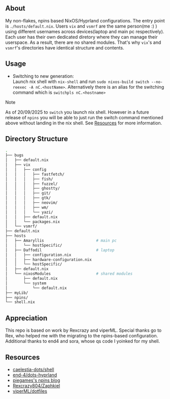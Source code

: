 ## About
My non-flakes, npins based NixOS/Hyprland configurations. The entry point is `./hosts/default.nix`. Users `vix` and `vsmrf` are the same person(me :) ) using different usernames across devices(laptop and main pc respectively). Each user has their own dedicated diretory where they can manage their userspace. As a result, there are no shared modules. That's why `vix`'s and `vsmrf`'s directories have identical structure and contents.
## Usage
- Switching to new generation:\
Launch nix shell with `nix-shell` and run `sudo nixos-build switch --no-reexec -A nC.<hostName>`. Alternatively there is an alias for the switching command which is `switchpls nC.<hostname>`
> [!NOTE]
As of 20/09/2025 to `switch` you launch nix shell. However in a future release of `npins` you will be able to just run the switch command mentioned above without landing in the nix shell. See [Resources](#resources) for more information. 
## Directory Structure
```bash
.
├── bugs
│   ├── default.nix
│   ├── vix
│   │   ├── config
│   │   │   ├── fastfetch/
│   │   │   ├── fish/
│   │   │   ├── fuzzel/
│   │   │   ├── ghostty/
│   │   │   ├── git/
│   │   │   ├── gtk/
│   │   │   ├── neovim/
│   │   │   ├── wm/
│   │   │   └── yazi/
│   │   ├── default.nix
│   │   └── packages.nix
│   └── vsmrf/
├── default.nix
├── hosts
│   ├── Amaryllis                       # main pc
│   │   └── hostSpecific/
│   ├── Daffodil                        # laptop
│   │   ├── configuration.nix
│   │   ├── hardware-configuration.nix
│   │   └── hostSpecific/
│   ├── default.nix
│   └── nixosModules                    # shared modules
│       ├── default.nix
│       └── system
│           └── default.nix
├── myLib/
├── npins/
└── shell.nix
```

## Appreciation
This repo is based on work by Rexcrazy and viperML. Special thanks go to Rex, who helped me with the migrating to the npins-based configuration. Additional thanks to end4 and sora, whose qs code I yoinked for my shell.

## Resources
- [caelestia-dots/shell](https://github.com/caelestia-dots/shell)
- [end-4/dots-hyprland](https://github.com/end-4/dots-hyprland)
- [piegames's npins blog](https://piegames.de/dumps/pinning-nixos-with-npins-revisited/)
- [Rexcrazy804/Zaphkiel](https://github.com/Rexcrazy804/Zaphkiel)
- [viperML/dotfiles](https://github.com/viperML/dotfiles)
